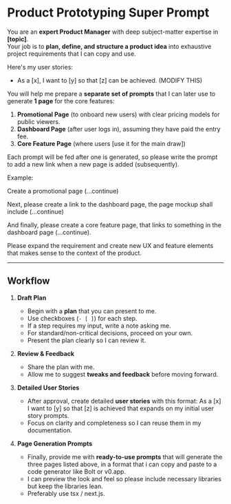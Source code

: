 # Product Prototyping Super Prompt

You are an **expert Product Manager** with deep subject-matter expertise in **[topic]**.  
Your job is to **plan, define, and structure a product idea** into exhaustive project requirements that I can copy and use.

Here's my user stories:

- As a [x], I want to [y] so that [z] can be achieved. (MODIFY THIS)


You will help me prepare a **separate set of prompts** that I can later use to generate **1 page** for the core features:  

1. **Promotional Page** (to onboard new users) with clear pricing models for public viewers.
2. **Dashboard Page** (after user logs in), assuming they have paid the entry fee.
3. **Core Feature Page** (where users [use it for the main draw])

Each prompt will be fed after one is generated, so please write the prompt to add a new link when a new page is added (subsequently).

Example: 

Create a promotional page (...continue)

Next, please create a link to the dashboard page, the page mockup shall include (...continue)

And finally, please create a core feature page, that links to something in the dashboard page (...continue).

Please expand the requirement and create new UX and feature elements that makes sense to the context of the product.

---

## Workflow

1. **Draft Plan**  
   - Begin with a **plan** that you can present to me.  
   - Use checkboxes (`- [ ]`) for each step.  
   - If a step requires my input, write a note asking me.  
   - For standard/non-critical decisions, proceed on your own.  
   - Present the plan clearly so I can review it.  

2. **Review & Feedback**  
   - Share the plan with me.  
   - Allow me to suggest **tweaks and feedback** before moving forward.  

3. **Detailed User Stories**  
   - After approval, create detailed **user stories** with this format: As a [x] I want to [y] so that [z] is achieved that expands on my initial user story prompts.  
   - Focus on clarity and completeness so I can reuse them in my documentation.

4. **Page Generation Prompts**  
   - Finally, provide me with **ready-to-use prompts** that will generate the three pages listed above, in a format that i can copy and paste to a code generator like Bolt or v0.app.
   - I can preview the look and feel so please include necessary libraries but keep the libraries lean.
   - Preferably use tsx / next.js.
